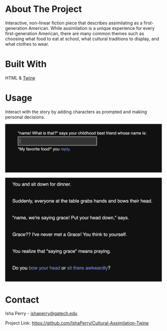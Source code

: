 
# About The Project

Interactive, non-linear fiction piece that describes assimilating as a first-generation American. While assimilation is a unique experience for every first-generation American, there are many common themes such as choosing what food to eat at school, what cultural traditions to display, and what clothes to wear.

# Built With

HTML & [Twine](https://twinery.org/)

# Usage
Interact with the story by adding characters as prompted and making personal decisions. 

![Adding a Character](UsageImage1.png)

![Making a Decision](UsageImage2.png)



# Contact
Isha Perry - ishaperry@gatech.edu

Project Link: https://github.com/IshaPerry/Cultural-Assimilation-Twine
